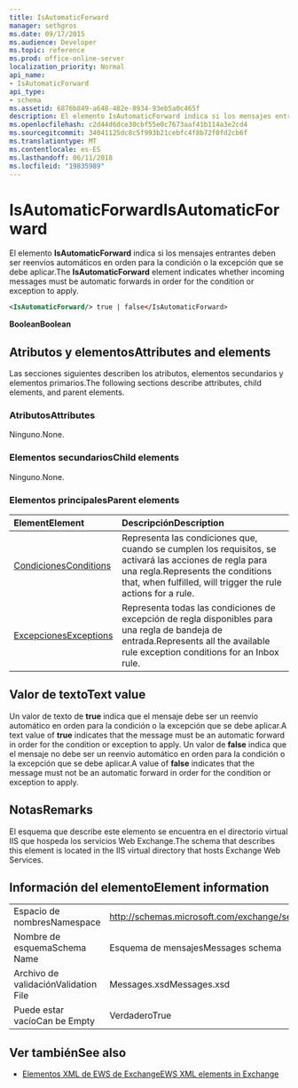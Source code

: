```yaml
---
title: IsAutomaticForward
manager: sethgros
ms.date: 09/17/2015
ms.audience: Developer
ms.topic: reference
ms.prod: office-online-server
localization_priority: Normal
api_name:
- IsAutomaticForward
api_type:
- schema
ms.assetid: 6876b849-a648-482e-8934-93eb5a0c465f
description: El elemento IsAutomaticForward indica si los mensajes entrantes deben ser reenvíos automáticos en orden para la condición o la excepción que se debe aplicar.
ms.openlocfilehash: c2d44d6dce30cbf55e0c7673aaf41b114a3e2cd4
ms.sourcegitcommit: 34041125dc8c5f993b21cebfc4f8b72f0fd2cb6f
ms.translationtype: MT
ms.contentlocale: es-ES
ms.lasthandoff: 06/11/2018
ms.locfileid: "19835989"
---
```

# <a name="isautomaticforward"></a><span data-ttu-id="b83f1-103">IsAutomaticForward</span><span class="sxs-lookup"><span data-stu-id="b83f1-103">IsAutomaticForward</span></span>

<span data-ttu-id="b83f1-104">El elemento **IsAutomaticForward** indica si los mensajes entrantes deben ser reenvíos automáticos en orden para la condición o la excepción que se debe aplicar.</span><span class="sxs-lookup"><span data-stu-id="b83f1-104">The **IsAutomaticForward** element indicates whether incoming messages must be automatic forwards in order for the condition or exception to apply.</span></span> 
  
```XML
<IsAutomaticForward/> true | false</IsAutomaticForward>
```

 <span data-ttu-id="b83f1-105">**Boolean**</span><span class="sxs-lookup"><span data-stu-id="b83f1-105">**Boolean**</span></span>
## <a name="attributes-and-elements"></a><span data-ttu-id="b83f1-106">Atributos y elementos</span><span class="sxs-lookup"><span data-stu-id="b83f1-106">Attributes and elements</span></span>

<span data-ttu-id="b83f1-107">Las secciones siguientes describen los atributos, elementos secundarios y elementos primarios.</span><span class="sxs-lookup"><span data-stu-id="b83f1-107">The following sections describe attributes, child elements, and parent elements.</span></span>
  
### <a name="attributes"></a><span data-ttu-id="b83f1-108">Atributos</span><span class="sxs-lookup"><span data-stu-id="b83f1-108">Attributes</span></span>

<span data-ttu-id="b83f1-109">Ninguno.</span><span class="sxs-lookup"><span data-stu-id="b83f1-109">None.</span></span>
  
### <a name="child-elements"></a><span data-ttu-id="b83f1-110">Elementos secundarios</span><span class="sxs-lookup"><span data-stu-id="b83f1-110">Child elements</span></span>

<span data-ttu-id="b83f1-111">Ninguno.</span><span class="sxs-lookup"><span data-stu-id="b83f1-111">None.</span></span>
  
### <a name="parent-elements"></a><span data-ttu-id="b83f1-112">Elementos principales</span><span class="sxs-lookup"><span data-stu-id="b83f1-112">Parent elements</span></span>

|<span data-ttu-id="b83f1-113">**Element**</span><span class="sxs-lookup"><span data-stu-id="b83f1-113">**Element**</span></span>|<span data-ttu-id="b83f1-114">**Descripción**</span><span class="sxs-lookup"><span data-stu-id="b83f1-114">**Description**</span></span>|
|:-----|:-----|
|[<span data-ttu-id="b83f1-115">Condiciones</span><span class="sxs-lookup"><span data-stu-id="b83f1-115">Conditions</span></span>](conditions.md) <br/> |<span data-ttu-id="b83f1-116">Representa las condiciones que, cuando se cumplen los requisitos, se activará las acciones de regla para una regla.</span><span class="sxs-lookup"><span data-stu-id="b83f1-116">Represents the conditions that, when fulfilled, will trigger the rule actions for a rule.</span></span>  <br/> |
|[<span data-ttu-id="b83f1-117">Excepciones</span><span class="sxs-lookup"><span data-stu-id="b83f1-117">Exceptions</span></span>](exceptions.md) <br/> |<span data-ttu-id="b83f1-118">Representa todas las condiciones de excepción de regla disponibles para una regla de bandeja de entrada.</span><span class="sxs-lookup"><span data-stu-id="b83f1-118">Represents all the available rule exception conditions for an Inbox rule.</span></span>  <br/> |
   
## <a name="text-value"></a><span data-ttu-id="b83f1-119">Valor de texto</span><span class="sxs-lookup"><span data-stu-id="b83f1-119">Text value</span></span>

<span data-ttu-id="b83f1-120">Un valor de texto de **true** indica que el mensaje debe ser un reenvío automático en orden para la condición o la excepción que se debe aplicar.</span><span class="sxs-lookup"><span data-stu-id="b83f1-120">A text value of **true** indicates that the message must be an automatic forward in order for the condition or exception to apply.</span></span> <span data-ttu-id="b83f1-121">Un valor de **false** indica que el mensaje no debe ser un reenvío automático en orden para la condición o la excepción que se debe aplicar.</span><span class="sxs-lookup"><span data-stu-id="b83f1-121">A value of **false** indicates that the message must not be an automatic forward in order for the condition or exception to apply.</span></span> 
  
## <a name="remarks"></a><span data-ttu-id="b83f1-122">Notas</span><span class="sxs-lookup"><span data-stu-id="b83f1-122">Remarks</span></span>

<span data-ttu-id="b83f1-123">El esquema que describe este elemento se encuentra en el directorio virtual IIS que hospeda los servicios Web Exchange.</span><span class="sxs-lookup"><span data-stu-id="b83f1-123">The schema that describes this element is located in the IIS virtual directory that hosts Exchange Web Services.</span></span>
  
## <a name="element-information"></a><span data-ttu-id="b83f1-124">Información del elemento</span><span class="sxs-lookup"><span data-stu-id="b83f1-124">Element information</span></span>

|||
|:-----|:-----|
|<span data-ttu-id="b83f1-125">Espacio de nombres</span><span class="sxs-lookup"><span data-stu-id="b83f1-125">Namespace</span></span>  <br/> |http://schemas.microsoft.com/exchange/services/2006/messages  <br/> |
|<span data-ttu-id="b83f1-126">Nombre de esquema</span><span class="sxs-lookup"><span data-stu-id="b83f1-126">Schema Name</span></span>  <br/> |<span data-ttu-id="b83f1-127">Esquema de mensajes</span><span class="sxs-lookup"><span data-stu-id="b83f1-127">Messages schema</span></span>  <br/> |
|<span data-ttu-id="b83f1-128">Archivo de validación</span><span class="sxs-lookup"><span data-stu-id="b83f1-128">Validation File</span></span>  <br/> |<span data-ttu-id="b83f1-129">Messages.xsd</span><span class="sxs-lookup"><span data-stu-id="b83f1-129">Messages.xsd</span></span>  <br/> |
|<span data-ttu-id="b83f1-130">Puede estar vacío</span><span class="sxs-lookup"><span data-stu-id="b83f1-130">Can be Empty</span></span>  <br/> |<span data-ttu-id="b83f1-131">Verdadero</span><span class="sxs-lookup"><span data-stu-id="b83f1-131">True</span></span>  <br/> |
   
## <a name="see-also"></a><span data-ttu-id="b83f1-132">Ver también</span><span class="sxs-lookup"><span data-stu-id="b83f1-132">See also</span></span>



- [<span data-ttu-id="b83f1-133">Elementos XML de EWS de Exchange</span><span class="sxs-lookup"><span data-stu-id="b83f1-133">EWS XML elements in Exchange</span></span>](ews-xml-elements-in-exchange.md)

